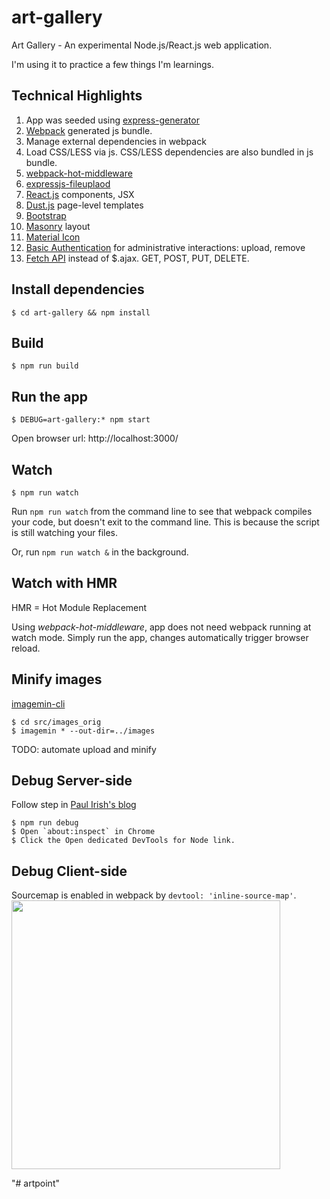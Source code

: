 # art-gallery
Art Gallery - An experimental Node.js/React.js web application.

I'm using it to practice a few things I'm learnings.

## Technical Highlights
1. App was seeded using [express-generator](https://expressjs.com/en/starter/generator.html)
1. [Webpack](https://webpack.js.org) generated js bundle.
1. Manage external dependencies in webpack
1. Load CSS/LESS via js. CSS/LESS dependencies are also bundled in js bundle.
1. [webpack-hot-middleware](https://github.com/glenjamin/webpack-hot-middleware)
1. [expressjs-fileuplaod](https://github.com/richardgirges/express-fileupload)
1. [React.js](https://facebook.github.io/react/) components, JSX
1. [Dust.js](http://www.dustjs.com/) page-level templates
1. [Bootstrap](https://getbootstrap.com/)
1. [Masonry](https://masonry.desandro.com/) layout
1. [Material Icon](https://material.io/icons/)
1. [Basic Authentication](https://www.npmjs.com/package/express-basic-auth) for administrative interactions: upload, remove
1. [Fetch API](https://developer.mozilla.org/en-US/docs/Web/API/Fetch_API) instead of $.ajax. GET, POST, PUT, DELETE.

## Install dependencies
    $ cd art-gallery && npm install

## Build
    $ npm run build

## Run the app
    $ DEBUG=art-gallery:* npm start
Open browser url: http://localhost:3000/

## Watch
    $ npm run watch
Run `npm run watch` from the command line to see that webpack compiles your code, but doesn't exit to the command line. This is because the script is still watching your files.

Or, run `npm run watch &` in the background.

## Watch with HMR 
HMR = Hot Module Replacement

Using *webpack-hot-middleware*, app does not need webpack running at watch mode. Simply run the app, changes automatically trigger browser reload.

## Minify images
[imagemin-cli](https://github.com/imagemin/imagemin-cli)

    $ cd src/images_orig
    $ imagemin * --out-dir=../images

TODO: automate upload and minify

## Debug Server-side
Follow step in [Paul Irish's blog](https://medium.com/@paul_irish/debugging-node-js-nightlies-with-chrome-devtools-7c4a1b95ae27)

    $ npm run debug
    $ Open `about:inspect` in Chrome
    $ Click the Open dedicated DevTools for Node link.
    
## Debug Client-side
Sourcemap is enabled in webpack by `devtool: 'inline-source-map'`.
<img src="https://raw.githubusercontent.com/mayyan/art-gallery/master/src/images/debugging_client_side.png" width=430>

"# artpoint" 
